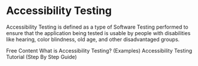 # Accessibility Testing

Accessibility Testing is defined as a type of Software Testing performed to ensure that the application being tested is usable by people with disabilities like hearing, color blindness, old age, and other disadvantaged groups.

<ResourceGroupTitle>Free Content</ResourceGroupTitle>
<BadgeLink colorScheme='yellow' badgeText='Read' href='https://www.guru99.com/accessibility-testing.html'>What is Accessibility Testing? (Examples)</BadgeLink>
<BadgeLink colorScheme='yellow' badgeText='Read' href='https://www.softwaretestinghelp.com/what-is-web-accessibility-testing/'>Accessibility Testing Tutorial (Step By Step Guide)</BadgeLink>